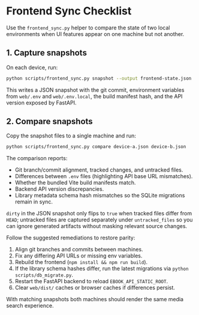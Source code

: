 # Frontend Sync Checklist

Use the `frontend_sync.py` helper to compare the state of two local environments
when UI features appear on one machine but not another.

## 1. Capture snapshots

On each device, run:

```bash
python scripts/frontend_sync.py snapshot --output frontend-state.json
```

This writes a JSON snapshot with the git commit, environment variables from
`web/.env` and `web/.env.local`, the build manifest hash, and the API version
exposed by FastAPI.

## 2. Compare snapshots

Copy the snapshot files to a single machine and run:

```bash
python scripts/frontend_sync.py compare device-a.json device-b.json
```

The comparison reports:

- Git branch/commit alignment, tracked changes, and untracked files.
- Differences between `.env` files (highlighting API base URL mismatches).
- Whether the bundled Vite build manifests match.
- Backend API version discrepancies.
- Library metadata schema hash mismatches so the SQLite migrations remain in sync.

`dirty` in the JSON snapshot only flips to `true` when tracked files differ from
`HEAD`; untracked files are captured separately under `untracked_files` so you
can ignore generated artifacts without masking relevant source changes.

Follow the suggested remediations to restore parity:

1. Align git branches and commits between machines.
2. Fix any differing API URLs or missing env variables.
3. Rebuild the frontend (`npm install && npm run build`).
4. If the library schema hashes differ, run the latest migrations via `python scripts/db_migrate.py`.
5. Restart the FastAPI backend to reload `EBOOK_API_STATIC_ROOT`.
6. Clear `web/dist/` caches or browser caches if differences persist.

With matching snapshots both machines should render the same media search
experience.
